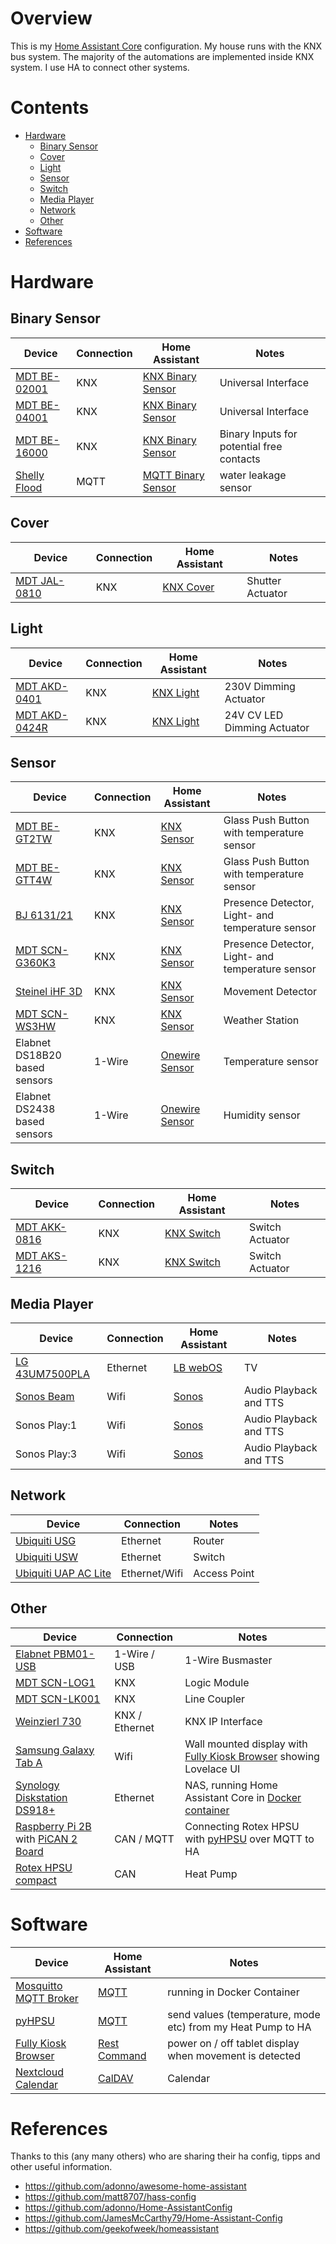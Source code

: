 # Overview
This is my [Home Assistant Core](https://home-assistant.io) configuration.
My house runs with the KNX bus system. The majority of the automations are implemented inside KNX system. I use HA to connect other systems.

# Contents
* [Hardware](#hardware)
  * [Binary Sensor](#binary_sensor)
  * [Cover](#cover)
  * [Light](#light)
  * [Sensor](#sensor)
  * [Switch](#switch)
  * [Media Player](#media_player)
  * [Network](#network)
  * [Other](#other)
* [Software](#software)
* [References](#references)

# <a name="hardware">Hardware</a>

## <a name="binary_sensor">Binary Sensor</a>
| Device  | Connection | Home Assistant | Notes |
| ------------- | ------------- | ------------- | ------------- |
| [MDT BE-02001](https://www.mdt.de/EN_Universal_Interface.html)| KNX | [KNX Binary Sensor](https://www.home-assistant.io/integrations/binary_sensor.knx/) | Universal Interface |
| [MDT BE-04001](https://www.mdt.de/EN_Universal_Interface.html)| KNX | [KNX Binary Sensor](https://www.home-assistant.io/integrations/binary_sensor.knx/) | Universal Interface |
| [MDT BE-16000](https://www.mdt.de/EN_Binary_Inputs.html)| KNX | [KNX Binary Sensor](https://www.home-assistant.io/integrations/binary_sensor.knx/) | Binary Inputs for potential free contacts |
| [Shelly Flood](https://shelly.cloud/shelly-flood-and-temperature-sensor-wifi-smart-home-automation/)| MQTT | [MQTT Binary Sensor](https://www.home-assistant.io/integrations/binary_sensor.mqtt/) | water leakage sensor |

## <a name="cover">Cover</a>
| Device  | Connection | Home Assistant | Notes |
| ------------- | ------------- | ------------- | ------------- |
| [MDT JAL-0810](https://www.mdt.de/EN_Shutter_Actuators.html)| KNX | [KNX Cover](https://www.home-assistant.io/integrations/cover.knx/) | Shutter Actuator |

## <a name="light">Light</a>
| Device  | Connection | Home Assistant | Notes |
| ------------- | ------------- | ------------- | ------------- |
| [MDT AKD-0401](https://www.mdt.de/EN_Dimming_Actuators.html)| KNX | [KNX Light](https://www.home-assistant.io/integrations/light.knx/) | 230V Dimming Actuator |
| [MDT AKD-0424R](https://www.mdt.de/EN_LED_Controller.html)| KNX | [KNX Light](https://www.home-assistant.io/integrations/light.knx/) | 24V CV LED Dimming Actuator |

## <a name="sensor">Sensor</a>
| Device  | Connection | Home Assistant | Notes |
| ------------- | ------------- | ------------- | ------------- |
| [MDT BE-GT2TW](https://www.mdt.de/EN_Glas_Push_Buttons_Smart.html)| KNX | [KNX Sensor](https://www.home-assistant.io/integrations/sensor.knx/) | Glass Push Button with temperature sensor |
| [MDT BE-GTT4W](https://www.mdt.de/EN_Glas_Push_Buttons.html)| KNX | [KNX Sensor](https://www.home-assistant.io/integrations/sensor.knx/) | Glass Push Button with temperature sensor |
| [BJ 6131/21](https://www.busch-jaeger.de/produktuebersicht?tx_nlbjproducts_catalog%5Baction%5D=show&tx_nlbjproducts_catalog%5BcatBjeProdukt%5D=4113&tx_nlbjproducts_catalog%5BcatStdArtikel%5D=3662&tx_nlbjproducts_catalog%5Bcontroller%5D=CatStdArtikel&cHash=c6f1cfea50e5e80ea9ce72c86ab42c8f)| KNX | [KNX Sensor](https://www.home-assistant.io/integrations/sensor.knx/) | Presence Detector, Light- and temperature sensor |
| [MDT SCN-G360K3](https://www.mdt.de/EN_Presence_Detectors.html)| KNX | [KNX Sensor](https://www.home-assistant.io/integrations/sensor.knx/) | Presence Detector, Light- and temperature sensor |
| [Steinel iHF 3D](https://www.steinel.de/en/trade-professional/sensors/knx/ihf-3d-knx-007607.html)| KNX | [KNX Sensor](https://www.home-assistant.io/integrations/sensor.knx/) | Movement Detector |
| [MDT SCN-WS3HW](https://www.mdt.de/EN_Weather_Station.html)| KNX | [KNX Sensor](https://www.home-assistant.io/integrations/sensor.knx/) | Weather Station |
| Elabnet DS18B20 based sensors | 1-Wire | [Onewire Sensor](https://www.home-assistant.io/integrations/onewire/) | Temperature sensor |
| Elabnet DS2438 based sensors | 1-Wire | [Onewire Sensor](https://www.home-assistant.io/integrations/onewire/) | Humidity sensor |

## <a name="switch">Switch</a>
| Device  | Connection | Home Assistant | Notes |
| ------------- | ------------- | ------------- | ------------- |
| [MDT AKK-0816](https://www.mdt.de/EN_Switch_Actuators_AKK.html)| KNX | [KNX Switch](https://www.home-assistant.io/integrations/switch.knx/) | Switch Actuator |
| [MDT AKS-1216](https://www.mdt.de/EN_Switch_Actuators_AKS.html)| KNX | [KNX Switch](https://www.home-assistant.io/integrations/switch.knx/) | Switch Actuator |

## <a name="media_player">Media Player</a>
| Device  | Connection | Home Assistant | Notes |
| ------------- | ------------- | ------------- | ------------- |
| [LG 43UM7500PLA](https://www.lg.com/uk/tvs/lg-43UM7500PLA) | Ethernet | [LB webOS](https://www.home-assistant.io/integrations/webostv/) | TV |
| [Sonos Beam](https://www.sonos.com/en-us/shop/beam.html) | Wifi | [Sonos](https://www.home-assistant.io/integrations/sonos/) | Audio Playback and TTS |
| Sonos Play:1 | Wifi | [Sonos](https://www.home-assistant.io/integrations/sonos/) | Audio Playback and TTS |
| Sonos Play:3 | Wifi | [Sonos](https://www.home-assistant.io/integrations/sonos/) | Audio Playback and TTS |

## <a name="network">Network</a>
| Device  | Connection | Notes |
| ------------- | ------------- | ------------- |
| [Ubiquiti USG](https://www.ui.com/unifi-routing/usg/)| Ethernet | Router |
| [Ubiquiti USW](https://www.ui.com/unifi-switching/unifi-switch-poe/)| Ethernet | Switch |
| [Ubiquiti UAP AC Lite](https://www.ui.com/unifi/unifi-ap-ac-lite/)| Ethernet/Wifi | Access Point |

## <a name="other">Other</a>
| Device  | Connection | Notes |
| ------------- | ------------- | ------------- |
| [Elabnet PBM01-USB](https://shop.elabnet.de/1-wire/serie/hserie/1-wire-professional-busmaster-pbm01-usb_812_2073) | 1-Wire / USB | 1-Wire Busmaster |
| [MDT SCN-LOG1](https://www.mdt.de/EN_Logical_Module.html) | KNX | Logic Module |
| [MDT SCN-LK001](https://www.mdt.de/EN_Interfaces.html) | KNX | Line Coupler |
| [Weinzierl 730](https://www.weinzierl.de/index.php/en/all-knx/knx-devices-en/produktarchiv-en/knx-ip-interface-730-en) | KNX / Ethernet | KNX IP Interface |
| [Samsung Galaxy Tab A](https://www.samsung.com/uk/tablets/galaxy-tab-a-10-1-2016-t580/SM-T580NZKABTU/) | Wifi | Wall mounted display with [Fully Kiosk Browser](https://www.ozerov.de/fully-kiosk-browser/) showing Lovelace UI |
| [Synology Diskstation DS918+](https://www.synology.com/en-global/products/DS918+) | Ethernet | NAS, running Home Assistant Core in [Docker container](https://hub.docker.com/r/homeassistant/home-assistant) |
| [Raspberry Pi 2B](https://www.raspberrypi.org/products/raspberry-pi-2-model-b/) with [PiCAN 2 Board](http://skpang.co.uk/catalog/pican2-canbus-board-for-raspberry-pi-23-p-1475.html) | CAN / MQTT | Connecting Rotex HPSU with [pyHPSU](https://github.com/Spanni26/pyHPSU) over MQTT to HA |
| [Rotex HPSU compact](https://www.rotex-heating.com/products/heat-pump/air-to-water-heat-pump/hpsu-compact.html) | CAN | Heat Pump |


# <a name="software">Software</a>
| Device  | Home Assistant | Notes |
| ------------- | ------------- | ------------- |
| [Mosquitto MQTT Broker](https://mosquitto.org/) | [MQTT](https://www.home-assistant.io/integrations/mqtt/) | running in Docker Container |
| [pyHPSU](https://github.com/Spanni26/pyHPSU) | [MQTT](https://www.home-assistant.io/integrations/mqtt/) | send values (temperature, mode etc) from my Heat Pump to HA |
| [Fully Kiosk Browser](https://www.ozerov.de/fully-kiosk-browser/) | [Rest Command](https://www.home-assistant.io/integrations/rest_command/) | power on / off tablet display when movement is detected |
| [Nextcloud Calendar](https://nextcloud.com/) | [CalDAV](https://www.home-assistant.io/integrations/caldav/)| Calendar |


# <a name="references">References</a>
Thanks to this (any many others) who are sharing their ha config, tipps and other useful information.
* https://github.com/adonno/awesome-home-assistant
* https://github.com/matt8707/hass-config
* https://github.com/adonno/Home-AssistantConfig
* https://github.com/JamesMcCarthy79/Home-Assistant-Config
* https://github.com/geekofweek/homeassistant